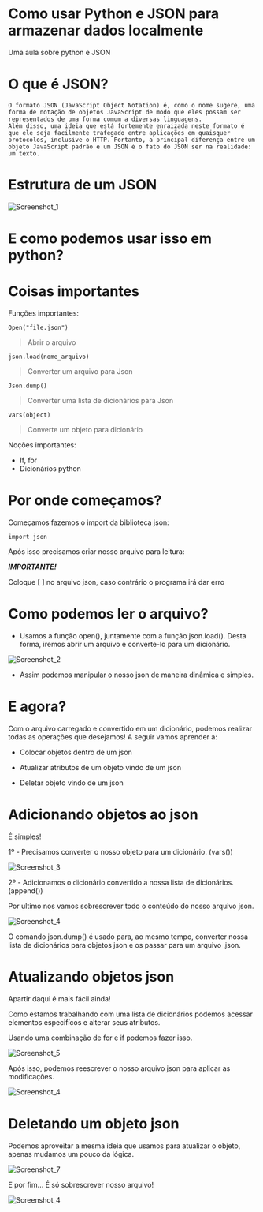 # Como usar Python e JSON para armazenar dados localmente
Uma aula sobre python e JSON

# O que é JSON?

    O formato JSON (JavaScript Object Notation) é, como o nome sugere, uma forma de notação de objetos JavaScript de modo que eles possam ser representados de uma forma comum a diversas linguagens.
    Além disso, uma ideia que está fortemente enraizada neste formato é que ele seja facilmente trafegado entre aplicações em quaisquer protocolos, inclusive o HTTP. Portanto, a principal diferença entre um objeto JavaScript padrão e um JSON é o fato do JSON ser na realidade: um texto.

# Estrutura de um JSON

![Screenshot_1](https://github.com/cwtshh/aula-PythonJson/assets/101185927/18299b5c-1442-4543-99fb-b3d6511aad85)

# E como podemos usar isso em python?

# Coisas importantes

Funções importantes:

   ``` Open("file.json") ```
   > Abrir o arquivo

   ```json.load(nome_arquivo)``` 
   > Converter um arquivo para Json

   ```Json.dump()```
   > Converter uma lista de dicionários para Json

   ```vars(object)``` 
   > Converte um objeto para dicionário

Noções importantes:

* If, for
* Dicionários python
    
# Por onde começamos?

Começamos fazemos o import da biblioteca json:

``` import json ```

Após isso precisamos criar nosso arquivo para leitura:

***IMPORTANTE!***

Coloque [ ] no arquivo json, caso contrário o programa irá dar erro

# Como podemos ler o arquivo?

* Usamos a função open(), juntamente com a função json.load(). Desta forma, iremos abrir um arquivo e converte-lo para um dicionário.

![Screenshot_2](https://github.com/cwtshh/aula-PythonJson/assets/101185927/f00c610c-616b-45b5-b4ce-b55a750ee10d)

* Assim podemos manipular o nosso json de maneira dinâmica e simples.

# E agora?

Com o arquivo carregado e convertido em um dicionário, podemos realizar todas as operações que desejamos!
A seguir vamos aprender a:

* Colocar objetos dentro de um json

* Atualizar atributos de um objeto vindo de um json

* Deletar objeto vindo de um json

# Adicionando objetos ao json

É simples!

1º - Precisamos converter o nosso objeto para um dicionário. (vars())

![Screenshot_3](https://github.com/cwtshh/aula-PythonJson/assets/101185927/70780099-7402-4363-b6a6-475ac175f022)

2º - Adicionamos o dicionário convertido a nossa lista de dicionários. (append())

Por ultimo nos vamos sobrescrever todo o conteúdo do nosso arquivo json.

![Screenshot_4](https://github.com/cwtshh/aula-PythonJson/assets/101185927/132ae647-9762-4eae-9591-a8e326e3430d)

O comando json.dump() é usado para, ao mesmo tempo, converter nossa lista de dicionários para objetos json e os passar para um arquivo .json.

# Atualizando objetos json

Apartir daqui é mais fácil ainda!

Como estamos trabalhando com uma lista de dicionários podemos acessar elementos especifícos e alterar seus atributos.

Usando uma combinação de for e if podemos fazer isso.

![Screenshot_5](https://github.com/cwtshh/aula-PythonJson/assets/101185927/bd037b48-be28-4e57-91f9-36278741e765)

Após isso, podemos reescrever o nosso arquivo json para aplicar as modificações.

![Screenshot_4](https://github.com/cwtshh/aula-PythonJson/assets/101185927/132ae647-9762-4eae-9591-a8e326e3430d)

# Deletando um objeto json

Podemos aproveitar a mesma ideia que usamos para atualizar o objeto, apenas mudamos um pouco da lógica.

![Screenshot_7](https://github.com/cwtshh/aula-PythonJson/assets/101185927/76c6bfc4-f067-4788-82f1-91e06626c464)

E por fim... É só sobrescrever nosso arquivo!

![Screenshot_4](https://github.com/cwtshh/aula-PythonJson/assets/101185927/132ae647-9762-4eae-9591-a8e326e3430d)
    
